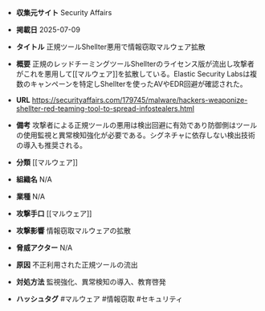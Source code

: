 - **収集元サイト**
Security Affairs

- **掲載日**
2025-07-09

- **タイトル**
正規ツールShellter悪用で情報窃取マルウェア拡散

- **概要**
正規のレッドチーミングツールShellterのライセンス版が流出し攻撃者がこれを悪用して[[マルウェア]]を拡散している。Elastic Security Labsは複数のキャンペーンを特定しShellterを使ったAVやEDR回避が確認された。

- **URL**
https://securityaffairs.com/179745/malware/hackers-weaponize-shellter-red-teaming-tool-to-spread-infostealers.html

- **備考**
攻撃者による正規ツールの悪用は検出回避に有効であり防御側はツールの使用監視と異常検知強化が必要である。シグネチャに依存しない検出技術の導入も推奨される。

- **分類**
[[マルウェア]]

- **組織名**
N/A

- **業種**
N/A

- **攻撃手口**
[[マルウェア]]

- **攻撃影響**
情報窃取マルウェアの拡散

- **脅威アクター**
N/A

- **原因**
不正利用された正規ツールの流出

- **対処方法**
監視強化、異常検知の導入、教育啓発

- **ハッシュタグ**
#マルウェア #情報窃取 #セキュリティ

